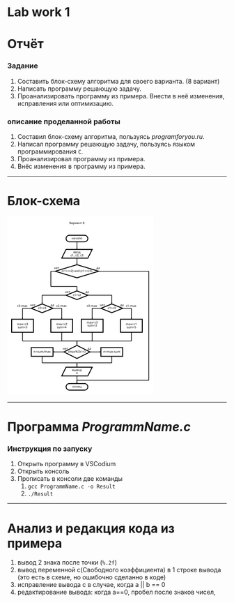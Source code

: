 # Lab work 1


# Отчёт
### Задание
1. Составить блок-схему алгоритма для своего варианта. (8 вариант)
2. Написать программу решающую задачу.
3. Проанализировать программу из примера. Внести в неё изменения, исправления или оптимизацию.


### описание проделанной работы
1. Составил блок-схему алгоритма, пользуясь *programforyou.ru*.
2. Написал программу решающую задачу, пользуясь языком программирования `C`.
3. Проанализировал программу из примера.
4. Внёс изменения в программу из примера.

---
# Блок-схема
![](diagram(1).png)


---
# Программа ***ProgrammName.c***
### Инструкция по запуску
1. Открыть программу в VSCodium
2. Открыть консоль
3. Прописать в консоли две команды
   1.   `gcc ProgrammName.c -o Result`
   2.   `./Result`


---
# Анализ и редакция кода из примера
1. вывод 2 знака после точки (`%.2f`)
2. вывод переменной c(Свободного коэффициента) в 1 строке вывода (это есть в схеме, но ошибочно сделанно в коде)
3. исправление вывода c в случае, когда a || b == 0
4. редактирование вывода: когда a==0, пробел после знаков чисел, 